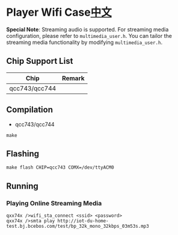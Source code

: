 # Player Wifi Case[中文](README_zh.md)

**Special Note**: Streaming audio is supported. For streaming media configuration, please refer to `multimedia_user.h`. You can tailor the streaming media functionality by modifying `multimedia_user.h`.

## Chip Support List

|      Chip        | Remark |
|:----------------:|:------:|
| qcc743/qcc744      |        |

## Compilation

- qcc743/qcc744

```
make
```

## Flashing

```
make flash CHIP=qcc743 COMX=/dev/ttyACM0
```

## Running

### Playing Online Streaming Media

```
qxx74x />wifi_sta_connect <ssid> <password>
qxx74x />smta play http://iot-du-home-test.bj.bcebos.com/test/bp_32k_mono_32kbps_03m53s.mp3
```
